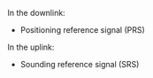 In the downlink:
- Positioning reference signal (PRS)

In the uplink:
- Sounding reference signal (SRS)
